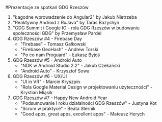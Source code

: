 #Prezentacje ze spotkań GDG Rzeszów

1. "Łagodne wprowadzenie do Angular2" by Jakub Nietrzeba
2. "Reaktywny Android z RxJava" by Taras Bazyshyn
3. "GDG Summit i Google IO - rola GDG Rzeszów w budowaniu społeczności GDG" by Przemysław Pardel
4. GDG Rzeszów #4 - Firebase Day
    * "Firebase" - Tomasz Gałkowski
    * "Firebase GeoHash" - Andrew Torski
    * "Po co nam Proguard" - Łukasz Byjoś
5. GDG Rzeszów #5 - Android Auto
    * "NDK w Android Studio 2.2" - Jakub Czekański
    * "Android Auto" - Krzysztof Sowa
6. GDG Rzeszów #6 - UX/UI
    * "UI in VR" - Marcin Kryszpin
    * "Rola Google Material Design w projektowaniu użyteczności" - Krystian Miąsik
7. GDG Rzeszów #7 - Happy New Android Year
	* "Podsumowanie I roku działalności GDG Rzeszów" - Justyna Kot 
    * "Scrum w praktyce" - Beata Sternik
    * "Good apps, great apps, excellent apps" - Mateusz Herych
